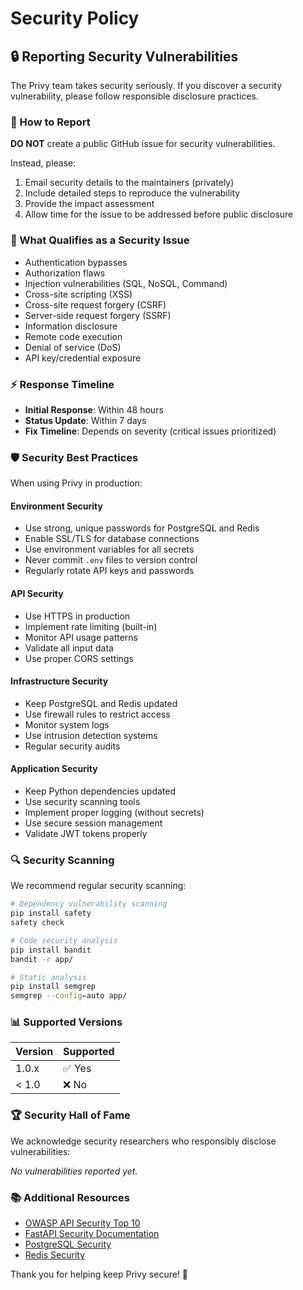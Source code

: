 # Security Policy

## 🔒 Reporting Security Vulnerabilities

The Privy team takes security seriously. If you discover a security vulnerability, please follow responsible disclosure practices.

### 📧 How to Report

**DO NOT** create a public GitHub issue for security vulnerabilities.

Instead, please:
1. Email security details to the maintainers (privately)
2. Include detailed steps to reproduce the vulnerability
3. Provide the impact assessment
4. Allow time for the issue to be addressed before public disclosure

### 🚨 What Qualifies as a Security Issue

- Authentication bypasses
- Authorization flaws
- Injection vulnerabilities (SQL, NoSQL, Command)
- Cross-site scripting (XSS)
- Cross-site request forgery (CSRF)
- Server-side request forgery (SSRF)
- Information disclosure
- Remote code execution
- Denial of service (DoS)
- API key/credential exposure

### ⚡ Response Timeline

- **Initial Response**: Within 48 hours
- **Status Update**: Within 7 days
- **Fix Timeline**: Depends on severity (critical issues prioritized)

### 🛡 Security Best Practices

When using Privy in production:

#### Environment Security
- Use strong, unique passwords for PostgreSQL and Redis
- Enable SSL/TLS for database connections
- Use environment variables for all secrets
- Never commit `.env` files to version control
- Regularly rotate API keys and passwords

#### API Security
- Use HTTPS in production
- Implement rate limiting (built-in)
- Monitor API usage patterns
- Validate all input data
- Use proper CORS settings

#### Infrastructure Security
- Keep PostgreSQL and Redis updated
- Use firewall rules to restrict access
- Monitor system logs
- Use intrusion detection systems
- Regular security audits

#### Application Security
- Keep Python dependencies updated
- Use security scanning tools
- Implement proper logging (without secrets)
- Use secure session management
- Validate JWT tokens properly

### 🔍 Security Scanning

We recommend regular security scanning:

```bash
# Dependency vulnerability scanning
pip install safety
safety check

# Code security analysis
pip install bandit
bandit -r app/

# Static analysis
pip install semgrep
semgrep --config=auto app/
```

### 📊 Supported Versions

| Version | Supported          |
| ------- | ------------------ |
| 1.0.x   | ✅ Yes             |
| < 1.0   | ❌ No              |

### 🏆 Security Hall of Fame

We acknowledge security researchers who responsibly disclose vulnerabilities:

*No vulnerabilities reported yet.*

### 📚 Additional Resources

- [OWASP API Security Top 10](https://owasp.org/www-project-api-security/)
- [FastAPI Security Documentation](https://fastapi.tiangolo.com/tutorial/security/)
- [PostgreSQL Security](https://www.postgresql.org/docs/current/security.html)
- [Redis Security](https://redis.io/docs/management/security/)

Thank you for helping keep Privy secure! 🔐